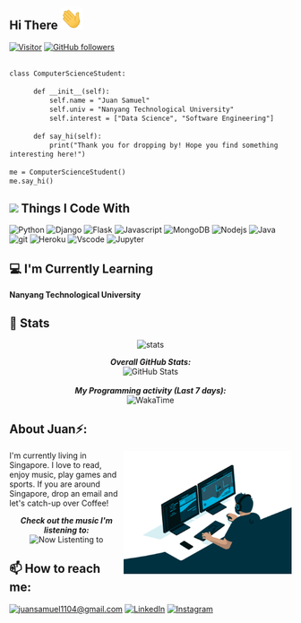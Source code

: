 <!--
**JuanSamuel1/JuanSamuel1** is a ✨ _special_ ✨ repository because its `README.md` (this file) appears on your GitHub profile.

Here are some ideas to get you started:

- 🔭 I’m currently working on ...
- 🌱 I’m currently learning ...
- 👯 I’m looking to collaborate on ...
- 🤔 I’m looking for help with ...
- 💬 Ask me about ...
- 📫 How to reach me: ...
- 😄 Pronouns: ...
- ⚡ Fun fact: ...
-->

<h2>Hi There <img src="https://raw.githubusercontent.com/ABSphreak/ABSphreak/master/gifs/Hi.gif" width="40px" /></h2>

[![Visitor](https://visitor-badge.laobi.icu/badge?page_id=JuanSamuel1)](https://github.com/JuanSamuel1) [![GitHub followers](https://img.shields.io/github/followers/JuanSamuel1.svg?style=social&label=Follow)](https://github.com/JuanSamuel1?tab=followers)

```

class ComputerScienceStudent:

      def __init__(self):
          self.name = "Juan Samuel"
          self.univ = "Nanyang Technological University"
          self.interest = ["Data Science", "Software Engineering"]
      
      def say_hi(self):
          print("Thank you for dropping by! Hope you find something interesting here!")

me = ComputerScienceStudent()
me.say_hi()
```

<h2><img src="https://emojis.slackmojis.com/emojis/images/1531849430/4246/blob-sunglasses.gif?1531849430" width="30"/> Things I Code With</h2>
<p>
  <img alt="Python" src="https://img.shields.io/badge/-Python-1E90FF?style=flat-square&logo=python&logoColor=white" />
  <img alt="Django" src="https://img.shields.io/badge/-Django-006400?style=flat-square&logo=django&logoColor=white" />
  <img alt="Flask" src="https://img.shields.io/badge/-Flask-D3D3D3?style=flat-square&logo=flask&logoColor=white" />
  <img alt="Javascript" src="https://img.shields.io/badge/-Javascript-FFD700?style=flat-square&logo=javascript&logoColor=white" />
  <img alt="MongoDB" src="https://img.shields.io/badge/-MongoDB-13aa52?style=flat-square&logo=mongodb&logoColor=white" />
  <img alt="Nodejs" src="https://img.shields.io/badge/-Nodejs-43853d?style=flat-square&logo=Node.js&logoColor=white" />
  <img alt="Java" src="https://img.shields.io/badge/-Java-C0C0C0?style=flat-square&logo=java&logoColor=white" />
  <img alt="git" src="https://img.shields.io/badge/-Git-F05032?style=flat-square&logo=git&logoColor=white" />
  <img alt="Heroku" src="https://img.shields.io/badge/-Heroku-430098?style=flat-square&logo=heroku&logoColor=white" />
  <img alt="Vscode"  src="https://img.shields.io/badge/-VScode-0000CD?style=flat-square&logo=visualstudiocode&logoColor=white" />
  <img alt="Jupyter"  src="https://img.shields.io/badge/-Jupyter-FF8C00?style=flat-square&logo=jupyter&logoColor=white" />
  
</p>

<h2>💻 I'm Currently Learning</h2>

__Nanyang Technological University__

<h2>👀 Stats</h2>

<div>
  <p align= "center">  
    <img src="https://github-readme-stats-five-lyart.vercel.app/api?username=juansamuel1&show_icons=true" alt="stats" /> 
  </p>
  
  <p align="center">
  <b><em>Overall GitHub Stats:</em></b> <br/>
    <img src="https://github-readme-streak-stats.herokuapp.com/?user=JuanSamuel1" alt="GitHub Stats" /> <br/><br/>
  <b><em>My Programming activity (Last 7 days):</em></b> <br/>
    <img src="https://github-readme-stats.vercel.app/api/wakatime?username=JuanSamuel1" alt="WakaTime" />
  </p>
</div>
<div>
<h2> About Juan⚡:</h2>
<div>
  <img src='./code.gif' align= "right" width="300" height="220">
  <p>
    I'm currently living in Singapore. I love to read, enjoy music, play games and sports. If you are around Singapore, drop an email and let's catch-up over Coffee!
  </p>
</div>
</div>
<p align="center">
    <b><em>Check out the music I'm listening to:</em></b> <br/>
    <img src="https://spotify-github-profile.vercel.app/api/view?uid=4l2i92go08vtm9yri5x3ssbid&cover_image=true&theme=natemoo-re" alt="Now Listenting to" />
</p> 



<h2>📫 How to reach me:</h2>

<a href="mailto:juansamuel1104@gmail.com">![juansamuel1104@gmail.com](https://img.shields.io/badge/Gmail-D14836?style=for-the-badge&logo=gmail&logoColor=white)</a> <a href="https://www.linkedin.com/in/juan-samuel-sugianto/">![LinkedIn](https://img.shields.io/badge/LinkedIn-0077B5?style=for-the-badge&logo=linkedin&logoColor=white)</a> <a href="https://www.instagram.com/juan_samuel_s/">![Instagram](https://img.shields.io/badge/Instagram-FF00FF?style=for-the-badge&logo=instagram&logoColor=white)</a>
